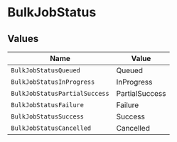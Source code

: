 # BulkJobStatus


## Values

| Name                          | Value                         |
| ----------------------------- | ----------------------------- |
| `BulkJobStatusQueued`         | Queued                        |
| `BulkJobStatusInProgress`     | InProgress                    |
| `BulkJobStatusPartialSuccess` | PartialSuccess                |
| `BulkJobStatusFailure`        | Failure                       |
| `BulkJobStatusSuccess`        | Success                       |
| `BulkJobStatusCancelled`      | Cancelled                     |